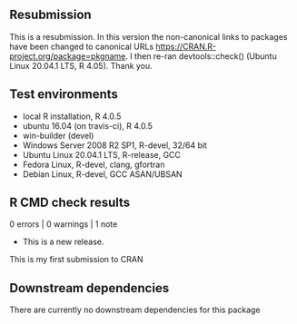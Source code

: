 ## Resubmission
This is a resubmission. In this version the non-canonical links to packages
have been changed to canonical URLs https://CRAN.R-project.org/package=pkgname.
I then re-ran devtools::check() (Ubuntu Linux 20.04.1 LTS, R 4.05). Thank you.

## Test environments
* local R installation, R 4.0.5
* ubuntu 16.04 (on travis-ci), R 4.0.5
* win-builder (devel)
* Windows Server 2008 R2 SP1, R-devel, 32/64 bit
* Ubuntu Linux 20.04.1 LTS, R-release, GCC
* Fedora Linux, R-devel, clang, gfortran
* Debian Linux, R-devel, GCC ASAN/UBSAN

## R CMD check results

0 errors | 0 warnings | 1 note

* This is a new release.

This is my first submission to CRAN


## Downstream dependencies
There are currently no downstream dependencies for this package

